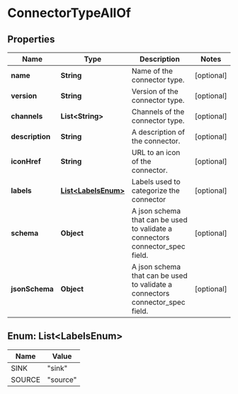 

# ConnectorTypeAllOf


## Properties

Name | Type | Description | Notes
------------ | ------------- | ------------- | -------------
**name** | **String** | Name of the connector type. |  [optional]
**version** | **String** | Version of the connector type. |  [optional]
**channels** | **List&lt;String&gt;** | Channels of the connector type. |  [optional]
**description** | **String** | A description of the connector. |  [optional]
**iconHref** | **String** | URL to an icon of the connector. |  [optional]
**labels** | [**List&lt;LabelsEnum&gt;**](#List&lt;LabelsEnum&gt;) | Labels used to categorize the connector |  [optional]
**schema** | **Object** | A json schema that can be used to validate a connectors connector_spec field. |  [optional]
**jsonSchema** | **Object** | A json schema that can be used to validate a connectors connector_spec field. |  [optional]



## Enum: List&lt;LabelsEnum&gt;

Name | Value
---- | -----
SINK | &quot;sink&quot;
SOURCE | &quot;source&quot;



